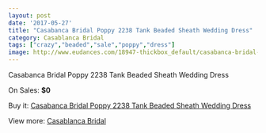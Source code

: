 ```yaml
---
layout: post
date: '2017-05-27'
title: "Casabanca Bridal Poppy 2238 Tank Beaded Sheath Wedding Dress"
category: Casablanca Bridal
tags: ["crazy","beaded","sale","poppy","dress"]
image: http://www.eudances.com/18947-thickbox_default/casabanca-bridal-poppy-2238-tank-beaded-sheath-wedding-dress.jpg
---
```

Casabanca Bridal Poppy 2238 Tank Beaded Sheath Wedding Dress

On Sales: **$0**
<a href="https://www.eudances.com/en/casablanca-bridal/5631-casabanca-bridal-poppy-2238-tank-beaded-sheath-wedding-dress.html"><amp-img layout="responsive" width="600" height="600" src="//www.eudances.com/18947-thickbox_default/casabanca-bridal-poppy-2238-tank-beaded-sheath-wedding-dress.jpg" alt="Casabanca Bridal Poppy 2238 Tank Beaded Sheath Wedding Dress 0" /></a>
<a href="https://www.eudances.com/en/casablanca-bridal/5631-casabanca-bridal-poppy-2238-tank-beaded-sheath-wedding-dress.html"><amp-img layout="responsive" width="600" height="600" src="//www.eudances.com/18949-thickbox_default/casabanca-bridal-poppy-2238-tank-beaded-sheath-wedding-dress.jpg" alt="Casabanca Bridal Poppy 2238 Tank Beaded Sheath Wedding Dress 1" /></a>
<a href="https://www.eudances.com/en/casablanca-bridal/5631-casabanca-bridal-poppy-2238-tank-beaded-sheath-wedding-dress.html"><amp-img layout="responsive" width="600" height="600" src="//www.eudances.com/18948-thickbox_default/casabanca-bridal-poppy-2238-tank-beaded-sheath-wedding-dress.jpg" alt="Casabanca Bridal Poppy 2238 Tank Beaded Sheath Wedding Dress 2" /></a>

Buy it: [Casabanca Bridal Poppy 2238 Tank Beaded Sheath Wedding Dress](https://www.eudances.com/en/casablanca-bridal/5631-casabanca-bridal-poppy-2238-tank-beaded-sheath-wedding-dress.html "Casabanca Bridal Poppy 2238 Tank Beaded Sheath Wedding Dress")

View more: [Casablanca Bridal](https://www.eudances.com/en/4-casablanca-bridal "Casablanca Bridal")